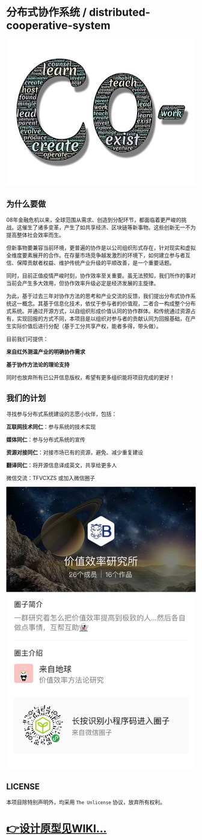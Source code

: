 # 分布式协作系统 / distributed-cooperative-system
![](https://github.com/geekerback/distributed-cooperative-system/blob/master/DCS%20pictures/trust-450352_640.png?raw=true)
## 为什么要做

08年金融危机以来，全球范围从需求、创造到分配环节，都面临着更严峻的挑战。这催生了诸多变革，产生了如共享经济、区块链等新事物。这些创新无一不为提高整体社会效率而生。

但新事物要兼容当前环境，更普遍的协作是以公司组织形式存在，针对现实和虚拟全维度要素展开的合作。在存量市场竞争越发激烈的环境下，如何建立参与者互信、保障贡献者权益、维护传统产业升级的平顺改善，是一个重要话题。

同时，目前正值疫情严峻时刻，协作效率至关重要。虽无法预知，我们所作的事对当前会产生多大效用，但协作效率升级必定是经济发展的主旋律。

为此，基于过去三年对协作方法的思考和产业交流的反馈，我们提出分布式协作系统这一概念。其基于信息化技术，依仗于参与者的价值观，二者合一构成整个分布式系统。并通过开源方式，以自组织形成价值认同的协作群体。和传统通过资源占有，实现回报的方式不同，本项目是以组织对参与者的贡献认同为回报基础，在产生实际价值后进行分配（基于工分共享产权，能者多得，带头做）。

目前我们可提供：

**来自红外测温产业的明确协作需求**

**基于协作方法论的理论支持**

同时也放弃所有已公开信息版权，希望有更多组织能将项目完成的更好！

## 我们的计划

寻找参与分布式系统建设的志愿小伙伴，包括：

**互联网技术同仁**：参与系统的技术实现

**媒体同仁**：参与分布式系统的宣传

**资源对接同仁**：对接市场已有的资源，避免、减少重复建设

**翻译同仁**：将开源信息译成英文，共享给更多人

微信交流：TFVCXZS 或加入微信圈子

![](https://github.com/geekerback/distributed-cooperative-system/blob/master/DCS%20pictures/%E4%BB%B7%E5%80%BC%E6%95%88%E7%8E%87%E7%A0%94%E7%A9%B6%E6%89%80.jpg?raw=true)

## LICENSE

本项目除特别声明外，均采用 `The Unlicense` 协议，放弃所有权利。

# [👉设计原型见WIKI...](https://github.com/geekerback/distributed-cooperative-system/wiki/%E5%88%86%E5%B8%83%E5%BC%8F%E5%8D%8F%E4%BD%9C%E7%B3%BB%E7%BB%9F)
